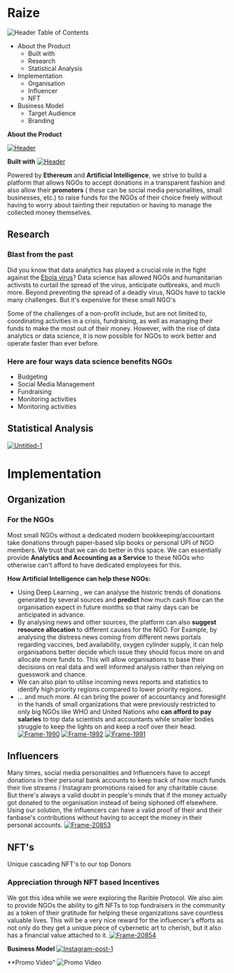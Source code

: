 # **Raize**

<img src="https://i.ibb.co/XYB283J/Header.png" alt="Header">
Table of Contents

- About the Product
    - Built with
    - Research
    - Statistical Analysis
- Implementation
    - Organisation
    - Influencer
    - NFT
- Business Model
    - Target Audience
    - Branding

**About the Product**

<a href="https://ibb.co/tLfmXxC"><img src="https://i.ibb.co/XYB283J/Header.png" alt="Header" border="0"></a>

**Built with**
<a href="https://ibb.co/d23kTzR"><img src="https://i.ibb.co/58zs0fP/Header.png" alt="Header" border="0"></a>


Powered by **Ethereum** and **Artificial Intelligence**, we strive to build a platform that allows NGOs to accept donations in a transparent fashion and also allow their **promoters** ( these can be social media personalities, small businesses, etc.) to raise funds for the NGOs of their choice freely without having to worry about tainting their reputation or having to manage the collected money themselves.

## **Research**

### Blast from the past

Did you know that data analytics has played a crucial role in the fight against the [Ebola virus](https://www.cnbc.com/2014/10/01/how-big-data-could-help-stop-the-ebola-outbreakcommentary.html#.)? Data science has allowed NGOs and humanitarian activists to curtail the spread of the virus, anticipate outbreaks, and much more. Beyond preventing the spread of a deadly virus, NGOs have to tackle many challenges. But it's expensive for these small NGO's

Some of the challenges of a non-profit include, but are not limited to, coordinating activities in a crisis, fundraising, as well as managing their funds to make the most out of their money. However, with the rise of data analytics or data science, it is now possible for NGOs to work better and operate faster than ever before.

### Here are four ways data science benefits NGOs

- Budgeting
- Social Media Management
- Fundraising
- Monitoring activities
- Monitoring activities

## **Statistical Analysis**
<a href="https://imgbb.com/"><img src="https://i.ibb.co/jhmzn3W/Untitled-1.png" alt="Untitled-1" border="0"></a>

# **Implementation**

## **Organization**

### For the NGOs

Most small NGOs without a dedicated modern bookkeeping/accountant take donations through paper-based slip books or personal UPI of NGO members. We trust that we can do better in this space. We can essentially provide **Analytics and Accounting as a Service** to these NGOs who otherwise can't afford to have dedicated employees for this.

**How Artificial Intelligence can help these NGOs:**

- Using Deep Learning , we can analyse the historic trends of donations generated by several sources and **predict** how much cash flow can the organisation expect in future months so that rainy days can be anticipated in advance.
- By analysing news and other sources,  the platform can also **suggest resource allocation** to different causes for the NGO. For Example, by analysing the distress news coming from different news portals regarding vaccines, bed availability, oxygen cylinder supply, it can help organisations better decide which issue they should focus more on and allocate more funds to. This will allow organisations to base their decisions on real data and well informed analysis rather than relying on guesswork and chance.
- We can also plan to utilise incoming news reports and statistics to identify high priority regions compared to lower priority regions.
- ... and much more. AI can bring the power of accountancy and foresight in the hands of small organizations that were previously restricted to only big NGOs like WHO and United Nations who **can afford to pay salaries** to top data scientists and accountants while smaller bodies struggle to keep the lights on and keep a roof over their head.
<a href="https://ibb.co/3M43Mhr"><img src="https://i.ibb.co/txQGxCm/Frame-1990.png" alt="Frame-1990" border="0"></a>
<a href="https://ibb.co/544B84N"><img src="https://i.ibb.co/H44nz4W/Frame-1992.png" alt="Frame-1992" border="0"></a>
<a href="https://ibb.co/6RsYTpm"><img src="https://i.ibb.co/yns0ZMX/Frame-1991.png" alt="Frame-1991" border="0"></a>

## **Influencers**

Many times, social media personalities and Influencers have to accept donations in their personal bank accounts to keep track of how much funds their live streams / Instagram promotions raised for any charitable cause. But there's always a valid doubt in people's minds that if the money actually got donated to the organisation instead of being siphoned off elsewhere. Using our solution, the influencers can have a valid proof of their and their fanbase's contributions without having to accept the money in their personal accounts.
<a href="https://ibb.co/pWNkdhS"><img src="https://i.ibb.co/N1fGKTM/Frame-20853.png" alt="Frame-20853" border="0"></a>

## **NFT's**

Unique  cascading NFT's to our top Donors

### Appreciation through NFT based Incentives

We got this idea while we were exploring the Rarible Protocol. We also aim to provide NGOs the ability to gift NFTs to top fundraisers in the community as a token of their gratitude for helping these organizations save countless valuable lives. This will be a very nice reward for the influencer's efforts as not only do they get a unique piece of cybernetic art to cherish, but it also has a financial value attached to it.
<a href="https://ibb.co/16CgHkF"><img src="https://i.ibb.co/sHTfLZ8/Frame-20854.png" alt="Frame-20854" border="0"></a>

**Business Model**
<a href="https://ibb.co/XFb3mfJ"><img src="https://i.ibb.co/5s6nqXc/Instagram-post-1.png" alt="Instagram-post-1" border="0"></a>

**Promo Video"
![Promo Video](https://bit.ly/3gOsFaq)

